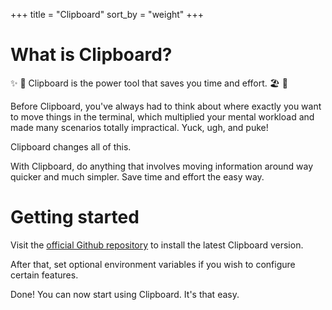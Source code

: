 +++
title = "Clipboard"
sort_by = "weight"
+++

# What is Clipboard?

:sparkles: :rocket: Clipboard is the power tool that saves you time and effort. :beach_umbrella: :palm_tree:

Before Clipboard, you've always had to think about where exactly you want to move things in the terminal, which multiplied your mental workload and made many scenarios totally impractical. Yuck, ugh, and puke!

Clipboard changes all of this.

With Clipboard, do anything that involves moving information around way quicker and much simpler. Save time and effort the easy way.

# Getting started

Visit the [official Github repository](https://github.com/Slackadays/Clipboard) to install the latest Clipboard version.

After that, set optional environment variables if you wish to configure certain features.

Done! You can now start using Clipboard. It's that easy. 
